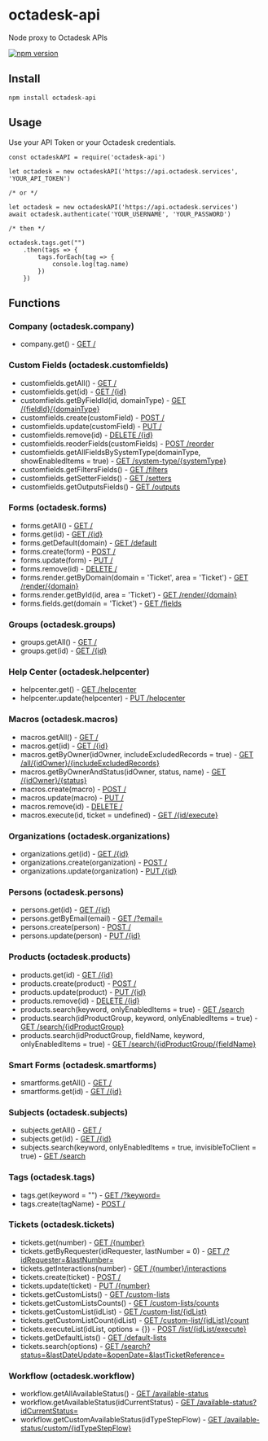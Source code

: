 # octadesk-api
Node proxy to Octadesk APIs

[![npm version](https://badge.fury.io/js/octadesk-api.svg)](https://badge.fury.io/js/octadesk-api)

## Install
```
npm install octadesk-api
```

## Usage
Use your API Token or your Octadesk credentials.

```
const octadeskAPI = require('octadesk-api')

let octadesk = new octadeskAPI('https://api.octadesk.services', 'YOUR_API_TOKEN')

/* or */

let octadesk = new octadeskAPI('https://api.octadesk.services')
await octadesk.authenticate('YOUR_USERNAME', 'YOUR_PASSWORD')

/* then */

octadesk.tags.get("")
    .then(tags => {
        tags.forEach(tag => {
            console.log(tag.name)
        })
    })
 ```

## Functions

### Company (octadesk.company)

- company.get() - [GET /](https://api.octadesk.services/docs/#/Company/Get)

### Custom Fields (octadesk.customfields)

- customfields.getAll() - [GET /](https://api.octadesk.services/docs/#/CustomField/Get)
- customfields.get(id) - [GET /{id}](https://api.octadesk.services/docs/#/CustomField/ByIdGet)
- customfields.getByFieldId(id, domainType) - [GET /{fieldId}/{domainType}](https://api.octadesk.services/docs/#/CustomField/ByFieldIdByDomainTypeGet)
- customfields.create(customField) - [POST /](https://api.octadesk.services/docs/#/CustomField/Post)
- customfields.update(customField) - [PUT /](https://api.octadesk.services/docs/#/CustomField/ByIdPut)
- customfields.remove(id) - [DELETE /{id}](https://api.octadesk.services/docs/#/CustomField/ByIdDelete)
- customfields.reoderFields(customFields) - [POST /reorder](https://api.octadesk.services/docs/#/CustomField/ReorderPost)
- customfields.getAllFieldsBySystemType(domainType, showEnabledItems = true) - [GET /system-type/{systemType}](https://api.octadesk.services/docs/#/CustomField/System_typeBySystemTypeGet)
- customfields.getFiltersFields() - [GET /filters](https://api.octadesk.services/docs/#/CustomField/FiltersGet)
- customfields.getSetterFields() - [GET /setters](https://api.octadesk.services/docs/#/CustomField/SettersGet)
- customfields.getOutputsFields() - [GET /outputs](https://api.octadesk.services/docs/#/CustomField/OutputsGet)

### Forms (octadesk.forms)

- forms.getAll() - [GET /]()
- forms.get(id) - [GET /{id}]()
- forms.getDefault(domain) - [GET /default](https://api.octadesk.services/docs/#/Forms/DefaultGet)
- forms.create(form) - [POST /](https://api.octadesk.services/docs/#/Forms/Post)
- forms.update(form) - [PUT /](https://api.octadesk.services/docs/#/Forms/ByIdPut)
- forms.remove(id) - [DELETE /](https://api.octadesk.services/docs/#/Forms/ByIdDelete)
- forms.render.getByDomain(domain = 'Ticket', area = 'Ticket') - [GET /render/{domain}](https://api.octadesk.services/docs/#/Render/RenderByDomainGet)
- forms.render.getById(id, area = 'Ticket') - [GET /render/{domain}](https://api.octadesk.services/docs/#/Render/RenderByIdByFormAreaGet)
- forms.fields.get(domain = 'Ticket') - [GET /fields](https://api.octadesk.services/docs/#/Fields/FieldsGet)

### Groups (octadesk.groups)

- groups.getAll() - [GET /](https://api.octadesk.services/docs/#/groups/getAll)
- groups.get(id) - [GET /{id}](https://api.octadesk.services/docs/#/groups/getById)

### Help Center (octadesk.helpcenter)

- helpcenter.get() - [GET /helpcenter](https://api.octadesk.services/docs/#/HelpCenter/HelpcenterGet)
- helpcenter.update(helpcenter) - [PUT /helpcenter](https://api.octadesk.services/docs/#/HelpCenter/HelpcenterPut)

### Macros (octadesk.macros)

- macros.getAll() - [GET /](https://api.octadesk.services/docs/#/Macro/Get)
- macros.get(id) - [GET /{id}](https://api.octadesk.services/docs/#/Macro/ByIdGet)
- macros.getByOwner(idOwner, includeExcludedRecords = true) - [GET /all/{idOwner}/{includeExcludedRecords}](https://api.octadesk.services/docs/#/Macro/AllByIdOwnerByIncludeExcludedRecordsGet)
- macros.getByOwnerAndStatus(idOwner, status, name) - [GET /{idOwner}/{status}](https://api.octadesk.services/docs/#/Macro/ByIdOwnerByStatusGet)
- macros.create(macro) - [POST /](https://api.octadesk.services/docs/#/Macro/Post)
- macros.update(macro) - [PUT /](https://api.octadesk.services/docs/#/Macro/Put)
- macros.remove(id) - [DELETE /](https://api.octadesk.services/docs/#/Macro/ByIdDelete)
- macros.execute(id, ticket = undefined) - [GET /{id/execute}](https://api.octadesk.services/docs/#/Macro/ByIdExecuteGet)

### Organizations (octadesk.organizations)

- organizations.get(id) - [GET /{id}](https://api.octadesk.services/docs/#/organizations/get)
- organizations.create(organization) - [POST /](https://api.octadesk.services/docs/#/organizations/create)
- organizations.update(organization) - [PUT /{id}](https://api.octadesk.services/docs/#/organizations/update)

### Persons (octadesk.persons)

- persons.get(id) - [GET /{id}](https://api.octadesk.services/docs/#/person/getPerson)
- persons.getByEmail(email) - [GET /?email=](https://api.octadesk.services/docs/#/person/getPerson)
- persons.create(person) - [POST /](https://api.octadesk.services/docs/#/person/createPerson)
- persons.update(person) - [PUT /{id}](https://api.octadesk.services/docs/#/person/updatePerson)

### Products (octadesk.products)

- products.get(id) - [GET /{id}](https://api.octadesk.services/docs/#/Product/ByIdGet)
- products.create(product) - [POST /](https://api.octadesk.services/docs/#/Product/Post)
- products.update(product) - [PUT /{id}](https://api.octadesk.services/docs/#/Product/ByIdPut)
- products.remove(id) - [DELETE /{id}](https://api.octadesk.services/docs/#/Product/ByIdDelete)
- products.search(keyword, onlyEnabledItems = true) - [GET /search](https://api.octadesk.services/docs/#/Product/SearchGet)
- products.search(idProductGroup, keyword, onlyEnabledItems = true) - [GET /search/{idProductGroup}](https://api.octadesk.services/docs/#/Product/SearchByIdProductGroupGet)
- products.search(idProductGroup, fieldName, keyword, onlyEnabledItems = true) - [GET /search/{idProductGroup/{fieldName}](https://api.octadesk.services/docs/#/Product/SearchByIdProductGroupByFieldNameGet)

### Smart Forms (octadesk.smartforms)

- smartforms.getAll() - [GET /](https://api.octadesk.services/docs/#/SmartForms/Get)
- smartforms.get(id) - [GET /{id}](https://api.octadesk.services/docs/#/SmartForms/ByIdGet)

### Subjects (octadesk.subjects)

- subjects.getAll() - [GET /](https://api.octadesk.services/docs/#/Subjects/Get)
- subjects.get(id) - [GET /{id}](https://api.octadesk.services/docs/#/Subjects/ByIdGet)
- subjects.search(keyword, onlyEnabledItems = true, invisibleToClient = true) - [GET /search](https://api.octadesk.services/docs/#/Subjects/SearchGet)

### Tags (octadesk.tags)

- tags.get(keyword = "") - [GET /?keyword=](https://api.octadesk.services/docs/#/tags/getTags)
- tags.create(tagName) - [POST /](https://api.octadesk.services/docs/#/tags/addTag)

### Tickets (octadesk.tickets)

- tickets.get(number) - [GET /{number}](https://api.octadesk.services/docs/#/Tickets/get)
- tickets.getByRequester(idRequester, lastNumber = 0) - [GET /?idRequester=&lastNumber=](https://api.octadesk.services/docs/#/Tickets/searchRequesterTickets)
- tickets.getInteractions(number) - [GET /{number}/interactions](https://api.octadesk.services/docs/#/Tickets/getInteractions)
- tickets.create(ticket) - [POST /](https://api.octadesk.services/docs/#/Tickets/create)
- tickets.update(ticket) - [PUT /{number}](https://api.octadesk.services/docs/#/Tickets/update)
- tickets.getCustomLists() - [GET /custom-lists](https://api.octadesk.services/docs/#/Tickets_Lists/getCustomTicketLists)
- tickets.getCustomListsCounts() - [GET /custom-lists/counts](https://api.octadesk.services/docs/#/Tickets_Lists/countCustomTicketLists)
- tickets.getCustomList(idList) - [GET /custom-list/{idList}](https://api.octadesk.services/docs/#/Tickets_Lists/getCustomTicketList)
- tickets.getCustomListCount(idList) - [GET /custom-list/{idList}/count](https://api.octadesk.services/docs/#/Tickets_Lists/countCustomTicketList)
- tickets.executeList(idList, options = {}) - [POST /list/{idList/execute}](https://api.octadesk.services/docs/#/Tickets_Lists/executeTicketList)
- tickets.getDefaultLists() - [GET /default-lists](https://api.octadesk.services/docs/#/Tickets_Lists/getTicketsSummary)
- tickets.search(options) - [GET /search?status=&lastDateUpdate=&openDate=&lastTicketReference=](https://api.octadesk.services/docs/#/Search_Tickets/searchTickets)

### Workflow (octadesk.workflow)

- workflow.getAllAvailableStatus() - [GET /available-status](https://api.octadesk.services/docs/#/Workflow/Available_statusGet)
- workflow.getAvailableStatus(idCurrentStatus) - [GET /available-status?idCurrentStatus=](https://api.octadesk.services/docs/#/Workflow/Available_statusGet)
- workflow.getCustomAvailableStatus(idTypeStepFlow) - [GET /available-status/custom/{idTypeStepFlow}](https://api.octadesk.services/docs/#/Workflow/Available_statusCustomByIdTypeStepFlowGet)
